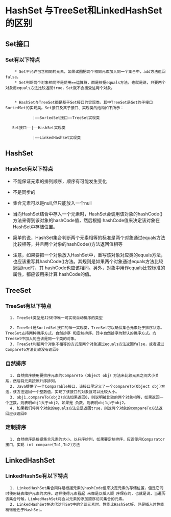 # HashSet 与TreeSet和LinkedHashSet的区别

## Set接口
### Set有以下特点
        * Set不允许包含相同的元素，如果试图把两个相同元素加入同一个集合中，add方法返回false。
        * Set判断两个对象相同不是使用==运算符，而是根据equals方法。也就是说，只要两个对象用equals方法比较返回true，Set就不会接受这两个对象。


        * HashSet与TreeSet都是基于Set接口的实现类。其中TreeSet是Set的子接口SortedSet的实现类。Set接口及其子接口、实现类的结构如下所示：

                |——SortedSet接口——TreeSet实现类

       Set接口——|——HashSet实现类                

                |——LinkedHashSet实现类


## HashSet

### HashSet有以下特点
  * 不能保证元素的排列顺序，顺序有可能发生变化
  * 不是同步的
  * 集合元素可以是null,但只能放入一个null
  * 当向HashSet结合中存入一个元素时，HashSet会调用该对象的hashCode()方法来得到该对象的hashCode值，然后根据 hashCode值来决定该对象在HashSet中存储位置。

  
  * 简单的说，HashSet集合判断两个元素相等的标准是两个对象通过equals方法比较相等，并且两个对象的hashCode()方法返回值相等
  * 注意，如果要把一个对象放入HashSet中，重写该对象对应类的equals方法，也应该重写其hashCode()方法。其规则是如果两个对象通过equals方法比较返回true时，其   hashCode也应该相同。另外，对象中用作equals比较标准的属性，都应该用来计算 hashCode的值。




## TreeSet
### TreeSet有以下特点
      1. TreeSet类型是J2SE中唯一可实现自动排序的类型

      2. TreeSet是SortedSet接口的唯一实现类，TreeSet可以确保集合元素处于排序状态。TreeSet支持两种排序方式，自然排序 和定制排序，其中自然排序为默认的排序方式。向  TreeSet中加入的应该是同一个类的对象。
      3. TreeSet判断两个对象不相等的方式是两个对象通过equals方法返回false，或者通过CompareTo方法比较没有返回0


### 自然排序
      1. 自然排序使用要排序元素的CompareTo（Object obj）方法来比较元素之间大小关系，然后将元素按照升序排列。
      2. Java提供了一个Comparable接口，该接口里定义了一个compareTo(Object obj)方法，该方法返回一个整数值，实现了该接口的对象就可以比较大小。
      3. obj1.compareTo(obj2)方法如果返回0，则说明被比较的两个对象相等，如果返回一个正数，则表明obj1大于obj2，如果是 负数，则表明obj1小于obj2。
      4. 如果我们将两个对象的equals方法总是返回true，则这两个对象的compareTo方法返回应该返回0
### 定制排序
      1. 自然排序是根据集合元素的大小，以升序排列，如果要定制排序，应该使用Comparator接口，实现 int compare(To1,To2)方法


## LinkedHashSet
### LinkedHashSe有以下特点
      1. LinkedHashSet集合同样是根据元素的hashCode值来决定元素的存储位置，但是它同时使用链表维护元素的次序。这样使得元素看起 来像是以插入顺 序保存的，也就是说，当遍历该集合时候，LinkedHashSet将会以元素的添加顺序访问集合的元素。
      2. LinkedHashSet在迭代访问Set中的全部元素时，性能比HashSet好，但是插入时性能稍微逊色于HashSet。
